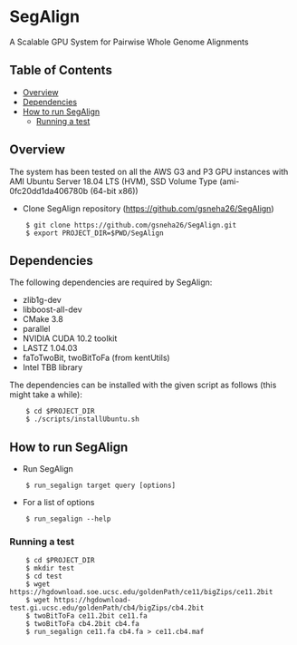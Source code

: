 # SegAlign 

A Scalable GPU System for Pairwise Whole Genome Alignments

## Table of Contents

- [Overview](#overview)
- [Dependencies](#dependencies)
- [How to run SegAlign](#run)
    - [Running a test](#test)

## <a name="overview"></a> Overview

The system has been tested on all the AWS G3 and P3 GPU instances with AMI Ubuntu Server 18.04 LTS (HVM), SSD Volume Type (ami-0fc20dd1da406780b (64-bit x86))

* Clone SegAlign repository (https://github.com/gsneha26/SegAlign)

```
    $ git clone https://github.com/gsneha26/SegAlign.git
    $ export PROJECT_DIR=$PWD/SegAlign
```

## <a name="dependencies"></a> Dependencies
The following dependencies are required by SegAlign:
  * zlib1g-dev
  * libboost-all-dev
  * CMake 3.8
  * parallel
  * NVIDIA CUDA 10.2 toolkit
  * LASTZ 1.04.03
  * faToTwoBit, twoBitToFa (from kentUtils)
  * Intel TBB library

The dependencies can be installed with the given script as follows (this might take a while): 

```
    $ cd $PROJECT_DIR
    $ ./scripts/installUbuntu.sh
```

## <a name="run"></a> How to run SegAlign
* Run SegAlign

```
    $ run_segalign target query [options]
```

* For a list of options 

```
    $ run_segalign --help
```

### <a name="test"></a> Running a test

```
    $ cd $PROJECT_DIR
    $ mkdir test
    $ cd test
    $ wget https://hgdownload.soe.ucsc.edu/goldenPath/ce11/bigZips/ce11.2bit
    $ wget https://hgdownload-test.gi.ucsc.edu/goldenPath/cb4/bigZips/cb4.2bit 
    $ twoBitToFa ce11.2bit ce11.fa
    $ twoBitToFa cb4.2bit cb4.fa
    $ run_segalign ce11.fa cb4.fa > ce11.cb4.maf
```
